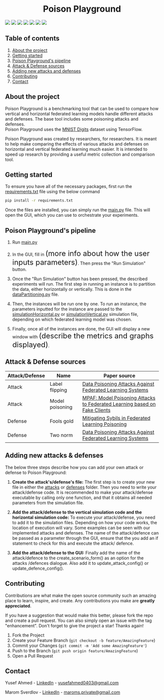 <!-- TODO:
- Need a logo
- Screenshot of the GUI
- Some of the pipeline unfinished
- Explain the GUI's output
- List attacks and defenses like Poison-Playground
- Explain how to add an attack or defense to the GUI
- Marom's gmail -->



<div style="text-align: center;">
  <h1>Poison Playground</h1>
</div>




<!-- PROJECT SHIELDS -->
<div align="left">
<img src="https://badgen.net/github/contributors/MaromSv/Poison-Playground">
<img src="https://badgen.net/github/stars/MaromSv/Poison-Playground?color=green">
<img src="https://badgen.net/github/forks/MaromSv/Poison-Playground">
<img src="https://badgen.net/github/watchers/MaromSv/Poison-Playground">
<img src="https://badgen.net/github/issues/MaromSv/Poison-Playground">
<img src="https://img.shields.io/github/commit-activity/m/MaromSv/Poison-Playground">
<img src="https://img.shields.io/github/languages/code-size/MaromSv/Poison-Playground">
</div>



<!-- TABLE OF CONTENTS -->
<div>
  <h2>Table of contents</h2>

  <ol>
    <li><a href="#about-the-project">About the project</a></li>
    <li><a href="#getting-started">Getting started</a></li>
    <li><a href="#poison-playgrounds-pipeline">Poison Playground's pipeline</a></li>
    <li><a href="#attack--defense-sources">Attack & Defense sources</a></li>
    <li><a href="#adding-new-attacks--defenses">Adding new attacks and defenses</a></li>
    <li><a href="#contributing">Contributing</a></li>
    <li><a href="#contact">Contact</a></li>
  </ol>
</div>



<!-- ABOUT THE PROJECT -->
## About the project

Poison Playground is a benchmarking tool that can be used to compare how vertical and horizontal federated learning models handle different attacks and defenses. The base tool includes some poisoning attacks and defenses. <br />
Poison Playground uses the <a href="https://www.tensorflow.org/datasets/catalog/mnist">MNIST Digits</a> dataset using TensorFlow.

Poison Playground was created by researchers, for researchers. It is meant to help make comparing the effects of various attacks and defenses on horizontal and vertical federated learning much easier. It is intended to speed up research by providing a useful metric collection and comparison tool.



<!-- GETTING STARTED -->
## Getting started

To ensure you have all of the necessary packages, first run the [requirements.txt](/requirements.txt) file using the below command
  ```sh
  pip install -r requirements.txt
  ```
  Once the files are installed, you can simply run the [main.py](/Federated_Learning/main.py) file. This will open the GUI, which you can use to orchestrate your experiments.

## Poison Playground's pipeline

1. Run [main.py](/Federated_Learning/main.py)

2. In the GUI, fill in <span style="font-size: x-large;">(more info about how the user inputs parameters)</span>. Then press the "Run Simulation" button.

3. Once the "Run Simulation" button has been pressed, the described experiments will run. The first step in running an instance is to partition the data, either horizontally or vertically. This is done in the [dataPartitioning.py](/Federated_Learning//dataPartitioning.py) file.

4. Then, the instances will be run one by one. To run an instance, the parameters inputted for the instance are passed to the [simulationHorizontal.py](/Federated_Learning/simulationHorizontal.py) or [simulationVertical.py](/Federated_Learning/simulationVertical.py) simulation file, depending on which federated learning model was chosen.

5. Finally, once all of the instances are done, the GUI will display a new window with <span style="font-size: x-large;">(describe the metrics and graphs displayed)</span>.



<!-- ATTACKS AND DEFENSES -->
## Attack & Defense sources

| Attack/Defense | Name | Paper source |
|---------|----------|----------|
| Attack  | Label flipping | [Data Poisoning Attacks Against Federated Learning Systems](https://arxiv.org/abs/2007.08432) |
| Attack  | Model poisoning | [MPAF: Model Poisoning Attacks to Federated Learning based on Fake Clients](https://arxiv.org/abs/2203.08669) |
| Defense | Fools gold | [Mitigating Sybils in Federated Learning Poisoning](https://arxiv.org/abs/1808.04866) |
| Defense | Two norm | [Data Poisoning Attacks Against Federated Learning Systems](https://arxiv.org/abs/2203.08669) |



<!-- ADDING CUSTOM ATTACKS AND DEFENSES -->
## Adding new attacks & defenses

The below three steps describe how you can add your own attack or defense to Poison Playground:

1) **Create the attack's/defense's file:** The first step is to create your new file in either the [attacks](/Federated_Learning/attacks/) or [defenses](/Federated_Learning/defenses/) folder. Then you need to write your attack/defense code. It is recommended to make your attack/defense executable by calling only one function, and that it obtains all needed parameters from the simulation file.

2) **Add the attack/defense to the vertical simulation code and the horizontal simulation code:** To execute your attack/defense, you need to add it to the simulation files. Depending on how your code works, the location of execution will vary. Some examples can be seen with our implemented attacks and defenses. The name of the attack/defence can be passed as a parameter through the GUI, ensure that the you add an if statement to check for this and execute the attack/ defence. 

3) **Add the attack/defense to the GUI:**  Finally add the name of the attack/defence to the create_scenario_form() as an option for the attacks /defences dialogue. Also add it to update_attack_config() or update_defence_config(). 



<!-- CONTRIBUTING -->
## Contributing

Contributions are what make the open source community such an amazing place to learn, inspire, and create. Any contributions you make are **greatly appreciated**.

If you have a suggestion that would make this better, please fork the repo and create a pull request. You can also simply open an issue with the tag "enhancement".
Don't forget to give the project a star! Thanks again!

1. Fork the Project
2. Create your Feature Branch (`git checkout -b feature/AmazingFeature`)
3. Commit your Changes (`git commit -m 'Add some AmazingFeature'`)
4. Push to the Branch (`git push origin feature/AmazingFeature`)
5. Open a Pull Request



<!-- CONTACT -->
## Contact

Yusef Ahmed - [LinkedIn](https://www.linkedin.com/in/yusefahmd/) - yusefahmed0403@gmail.com

Marom Sverdlov - [LinkedIn](https://www.linkedin.com/in/marom-sverdlov-251370252/) - maroms.private@gmail.com



